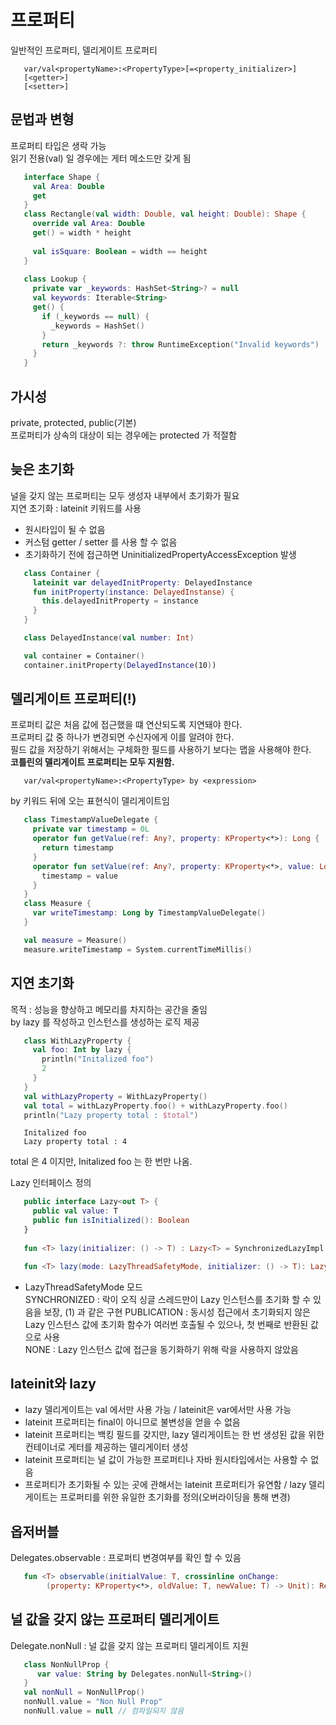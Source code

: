 # 프로퍼티
일반적인 프로퍼티, 델리게이트 프로퍼티  
```regexp
   var/val<propertyName>:<PropertyType>[=<property_initializer>]
   [<getter>]
   [<setter>]
```
## 문법과 변형
프로퍼티 타입은 생락 가능  
읽기 전용(val) 일 경우에는 게터 메소드만 갖게 됨
```kotlin
   interface Shape {
     val Area: Double
     get
   }
   class Rectangle(val width: Double, val height: Double): Shape {
     override val Area: Double
     get() = width * height
    
     val isSquare: Boolean = width == height
   }
  
   class Lookup {
     private var _keywords: HashSet<String>? = null
     val keywords: Iterable<String>
     get() {
       if (_keywords == null) { 
         _keywords = HashSet()
       }
       return _keywords ?: throw RuntimeException("Invalid keywords")
     }
   }
```
## 가시성
private, protected, public(기본)  
프로퍼티가 상속의 대상이 되는 경우에는 protected 가 적절함  
## 늦은 초기화
널을 갖지 않는 프로퍼티는 모두 생성자 내부에서 초기화가 필요  
지연 초기화 : lateinit 키워드를 사용
 * 원시타입이 될 수 없음
 * 커스텀 getter / setter 를 사용 할 수 없음
 * 초기화하기 전에 접근하면 UninitializedPropertyAccessException 발생
```kotlin
   class Container {
     lateinit var delayedInitProperty: DelayedInstance
     fun initProperty(instance: DelayedInstanse) {
       this.delayedInitProperty = instance
     }
   }

   class DelayedInstance(val number: Int)

   val container = Container()
   container.initProperty(DelayedInstance(10))
```
## 델리게이트 프로퍼티(!)
프로퍼티 값은 처음 값에 접근했을 떄 연산되도록 지연돼야 한다.  
프로퍼티 값 중 하나가 변경되면 수신자에게 이를 알려야 한다.  
필드 값을 저장하기 위해서는 구체화한 필드를 사용하기 보다는 맵을 사용해야 한다.  
**코틀린의 델리게이트 프로퍼티는 모두 지원함.**
```regexp
   var/val<propertyName>:<PropertyType> by <expression>
```
by 키워드 뒤에 오는 표현식이 델리게이트임
```kotlin
   class TimestampValueDelegate {
     private var timestamp = 0L
     operator fun getValue(ref: Any?, property: KProperty<*>): Long {
       return timestamp 
     }
     operator fun setValue(ref: Any?, property: KProperty<*>, value: Long) {
       timestamp = value
     }
   }
   class Measure {
     var writeTimestamp: Long by TimestampValueDelegate() 
   }

   val measure = Measure()
   measure.writeTimestamp = System.currentTimeMillis()
```
## 지연 초기화
목적 : 성능을 향상하고 메모리를 차지하는 공간을 줄임  
by lazy 를 작성하고 인스턴스를 생성하는 로직 제공
```kotlin
   class WithLazyProperty {
     val foo: Int by lazy {
       println("Initalized foo")
       2
     }
   }
   val withLazyProperty = WithLazyProperty()
   val total = withLazyProperty.foo() + withLazyProperty.foo()
   println("Lazy property total : $total")
```
```text
   Initalized foo
   Lazy property total : 4
```
total 은 4 이지만, Initalized foo 는 한 번만 나옴.  

Lazy 인터페이스 정의
```kotlin
   public interface Lazy<out T> {
     public val value: T
     public fun isInitialized(): Boolean
   }
   
   fun <T> lazy(initializer: () -> T) : Lazy<T> = SynchronizedLazyImpl(initializer) // (1)
```
```kotlin
   fun <T> lazy(mode: LazyThreadSafetyMode, initializer: () -> T): Lazy<T>
```
* LazyThreadSafetyMode 모드  
  SYNCHRONIZED : 락이 오직 싱글 스레드만이 Lazy 인스턴스를 초기화 할 수 있음을 보장, (1) 과 같은 구현
  PUBLICATION : 동시성 접근에서 초기화되지 않은 Lazy 인스턴스 값에 초기화 함수가 여러번 호출될 수 있으나, 첫 번째로 반환된 값으로 사용  
  NONE : Lazy 인스턴스 값에 접근을 동기화하기 위해 락을 사용하지 않았음  
## lateinit와 lazy
* lazy 델리게이트는 val 에서만 사용 가능 / lateinit은 var에서만 사용 가능  
* lateinit 프로퍼티는 final이 아니므로 불변성을 얻을 수 없음  
* lateinit 프로퍼티는 백킹 필드를 갖지만, lazy 델리게이트는 한 번 생성된 값을 위한 컨테이너로 게터를 제공하는 델리게이터 생성  
* lateinit 프로퍼티는 널 값이 가능한 프로퍼티나 자바 원시타입에서는 사용할 수 없음  
* 프로퍼티가 초기화될 수 있는 곳에 관해서는 lateinit 프로퍼티가 유연함 / lazy 델리게이트는 프로퍼티를 위한 유일한 초기화를 정의(오버라이딩을 통해 변경)  
## 옵저버블
Delegates.observable : 프로퍼티 변경여부를 확인 할 수 있음
```kotlin
   fun <T> observable(initialValue: T, crossinline onChange: 
        (property: KProperty<*>, oldValue: T, newValue: T) -> Unit): ReadWriteProperty<Any?, T>
```
## 널 값을 갖지 않는 프로퍼티 델리게이트
Delegate.nonNull : 널 값을 갖지 않는 프로퍼티 델리게이트 지원
```kotlin
   class NonNullProp {
      var value: String by Delegates.nonNull<String>()
   }
   val nonNull = NonNullProp()
   nonNull.value = "Non Null Prop"
   nonNull.value = null // 컴파일되지 않음
```